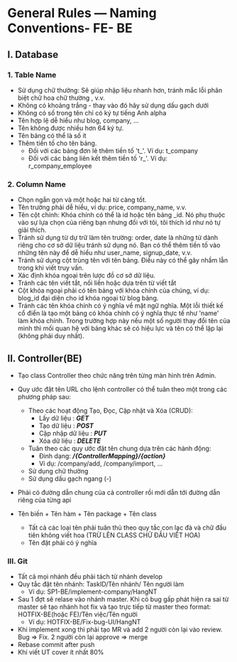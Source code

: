 # General Rules — Naming Conventions- FE- BE

## I. Database
### 1. Table Name
- Sử dụng chữ thường:  Sẽ giúp nhập liệu nhanh hơn, tránh mắc lỗi phân biệt chữ hoa chữ thường , v.v.
- Không có khoảng trắng - thay vào đó hãy sử dụng dấu gạch dưới
- Không có số trong tên chỉ có ký tự tiếng Anh alpha
- Tên hợp lệ dễ hiểu như blog, company, ...
- Tên không được nhiều hơn 64 ký tự.
- Tên bảng có thể là số ít
- Thêm tiền tố cho tên bảng. 
    - Đối với các bảng đơn lẻ thêm tiền tố 't_'. Ví dụ: t_company
    - Đối với các bảng liên kết thêm tiền tố 'r_'. Ví dụ: r_company_employee
### 2. Column Name
- Chọn ngắn gọn và một hoặc hai từ càng tốt.
- Tên trường phải dễ hiểu, ví dụ: price, company_name, v.v.
- Tên cột chính: Khóa chính có thể là id hoặc tên bảng _id. Nó phụ thuộc vào sự lựa chọn của riêng bạn nhưng đối với tôi, tôi thích id như nó tự giải thích.
- Tránh sử dụng từ dự trữ làm tên trường: order, date là những từ dành riêng cho cơ sở dữ liệu tránh sử dụng nó. Bạn có thể thêm tiền tố vào những tên này để dễ hiểu như user_name, signup_date, v.v.
- Tránh sử dụng cột trùng tên với tên bảng. Điều này có thể gây nhầm lẫn trong khi viết truy vấn.
- Xác định khóa ngoại trên lược đồ cơ sở dữ liệu.
- Tránh các tên viết tắt, nối liền hoặc dựa trên từ viết tắt
- Cột khóa ngoại phải có tên bảng với khóa chính của chúng, ví dụ: blog_id đại diện cho id khóa ngoại từ blog bảng.
- Tránh các tên khóa chính có ý nghĩa về mặt ngữ nghĩa. Một lỗi thiết kế cổ điển là tạo một bảng có khóa chính có ý nghĩa thực tế như 'name' làm khóa chính. Trong trường hợp này nếu một số người thay đổi tên của mình thì mối quan hệ với bảng khác sẽ có hiệu lực và tên có thể lặp lại (không phải duy nhất).

## II. Controller(BE)
- Tạo class Controller theo chức năng trên từng màn hình trên Admin.
- Quy ước đặt tên URL cho lệnh controller có thể tuân theo một trong các phương pháp sau:
    - Theo các hoạt động Tạo, Đọc, Cập nhật và Xóa (CRUD):
        - Lấy dữ liệu : ***GET***
        - Tạo dữ liệu : ***POST***
        - Cập nhập dữ liệu : ***PUT***
        - Xóa dữ liệu : ***DELETE***
    - Tuân theo các quy ước đặt tên chung dựa trên các hành động:
        - Đinh dạng: ***/{ControllerMapping}/{action}***
        - Ví dụ: /company/add, /company/import, ...
    - Sử dụng chữ thường
    - Sử dụng dấu gạch ngang (-)
- Phải có đường dẫn chung của cả controller rồi mới dẫn tới đường dẫn riêng của từng api

- Tên biến + Tên hàm + Tên package + Tên class
   - Tất cả các loại tên phải tuân thủ theo quy tắc con lạc đà và chữ đầu tiên không viết hoa (TRỪ LÊN CLASS CHỮ ĐẦU VIẾT HOA)
   - Tên đặt phải có ý nghĩa 
 
 ### III. Git
 - Tất cả mọi nhánh đều phải tách từ nhánh develop
 - Quy tắc đặt tên nhánh: TaskID/Tên nhánh/ Tên người làm 
    - Ví dụ: SP1-BE/implement-company/HangNT
 - Sau 1 đợt sẽ relase vào nhánh master. Khi có bug gấp phát hiện ra sai từ master sẽ tạo nhánh hot fix và tạo trực tiếp từ master theo format: HOTFIX-BE(hoặc FE)/Tên việc/Tên người
    - Ví dụ: HOTFIX-BE/Fix-bug-UI/HangNT
 - Khi implement xong thì phải tạo MR và add 2 người còn lại vào review. Bug => Fix. 2 người còn lại approve => merge 
 - Rebase commit after push 
- Khi viết UT cover ít nhất 80%
